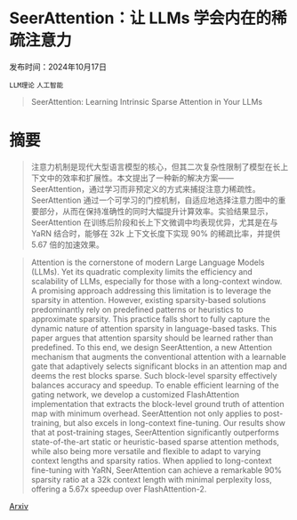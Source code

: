 # SeerAttention：让 LLMs 学会内在的稀疏注意力

发布时间：2024年10月17日

`LLM理论` `人工智能`

> SeerAttention: Learning Intrinsic Sparse Attention in Your LLMs

# 摘要

> 注意力机制是现代大型语言模型的核心，但其二次复杂性限制了模型在长上下文中的效率和扩展性。本文提出了一种新的解决方案——SeerAttention，通过学习而非预定义的方式来捕捉注意力稀疏性。SeerAttention 通过一个可学习的门控机制，自适应地选择注意力图中的重要部分，从而在保持准确性的同时大幅提升计算效率。实验结果显示，SeerAttention 在训练后阶段和长上下文微调中均表现优异，尤其是在与 YaRN 结合时，能够在 32k 上下文长度下实现 90% 的稀疏比率，并提供 5.67 倍的加速效果。

> Attention is the cornerstone of modern Large Language Models (LLMs). Yet its quadratic complexity limits the efficiency and scalability of LLMs, especially for those with a long-context window. A promising approach addressing this limitation is to leverage the sparsity in attention. However, existing sparsity-based solutions predominantly rely on predefined patterns or heuristics to approximate sparsity. This practice falls short to fully capture the dynamic nature of attention sparsity in language-based tasks. This paper argues that attention sparsity should be learned rather than predefined. To this end, we design SeerAttention, a new Attention mechanism that augments the conventional attention with a learnable gate that adaptively selects significant blocks in an attention map and deems the rest blocks sparse. Such block-level sparsity effectively balances accuracy and speedup. To enable efficient learning of the gating network, we develop a customized FlashAttention implementation that extracts the block-level ground truth of attention map with minimum overhead. SeerAttention not only applies to post-training, but also excels in long-context fine-tuning. Our results show that at post-training stages, SeerAttention significantly outperforms state-of-the-art static or heuristic-based sparse attention methods, while also being more versatile and flexible to adapt to varying context lengths and sparsity ratios. When applied to long-context fine-tuning with YaRN, SeerAttention can achieve a remarkable 90% sparsity ratio at a 32k context length with minimal perplexity loss, offering a 5.67x speedup over FlashAttention-2.

[Arxiv](https://arxiv.org/abs/2410.13276)